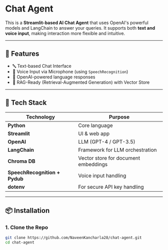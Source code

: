 #  Chat Agent

This is a **Streamlit-based AI Chat Agent** that uses OpenAI's powerful models and LangChain to answer your queries. It supports both **text and voice input**, making interaction more flexible and intuitive.

---

## 🚀 Features

- 🔤 Text-based Chat Interface  
- 🎤 Voice Input via Microphone (using `SpeechRecognition`)  
- 🧠 OpenAI-powered language responses  
- 📁 RAG-Ready (Retrieval-Augmented Generation) with Vector Store   

---

## 🧰 Tech Stack

| Technology | Purpose |
|------------|---------|
| **Python** | Core language |
| **Streamlit** | UI & web app |
| **OpenAI** | LLM (GPT-4 / GPT-3.5) |
| **LangChain** | Framework for LLM orchestration |
| **Chroma DB** | Vector store for document embeddings |
| **SpeechRecognition + Pydub** | Voice input handling |
| **dotenv** | For secure API key handling |

---

## 📦 Installation

### 1. Clone the Repo

```bash
git clone https://github.com/NaveenKancharla28/chat-agent.git
cd chat-agent
